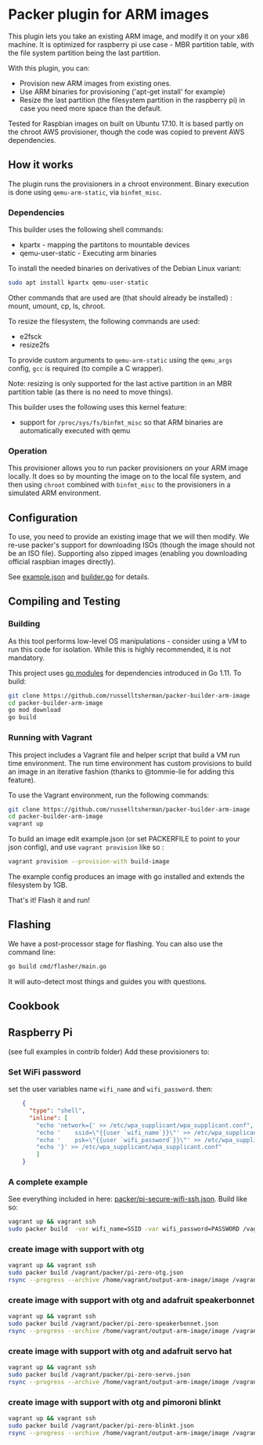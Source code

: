 # Packer plugin for ARM images

This plugin lets you take an existing ARM image, and modify it on your x86 machine.
It is optimized for raspberry pi use case - MBR partition table, with the file system partition
being the last partition.

With this plugin, you can:

- Provision new ARM images from existing ones.
- Use ARM binaries for provisioning ('apt-get install' for example)
- Resize the last partition (the filesystem partition in the raspberry pi) in case you need more
  space than the default.

Tested for Raspbian images on built on Ubuntu 17.10. It is based partly on the chroot AWS
provisioner, though the code was copied to prevent AWS dependencies.

## How it works

The plugin runs the provisioners in a chroot environment.  Binary execution is done using
`qemu-arm-static`, via `binfmt_misc`.

### Dependencies

This builder uses the following shell commands:

- kpartx - mapping the partitons to mountable devices
- qemu-user-static - Executing arm binaries

To install the needed binaries on derivatives of the Debian Linux variant:

```sh
sudo apt install kpartx qemu-user-static
```

Other commands that are used are (that should already be installed) : mount, umount, cp, ls, chroot.

To resize the filesystem, the following commands are used:

- e2fsck
- resize2fs

To provide custom arguments to `qemu-arm-static` using the `qemu_args` config, `gcc` is required (to compile a C wrapper).

Note: resizing is only supported for the last active
partition in an MBR partition table (as there is no need to move things).

This builder uses the following uses this kernel feature:

- support for `/proc/sys/fs/binfmt_misc` so that ARM binaries are automatically executed with qemu

### Operation

This provisioner allows you to run packer provisioners on your ARM image locally.
It does so by mounting the image on to the local file system, and then using `chroot` combined with `binfmt_misc` to the provisioners in a simulated ARM environment.

## Configuration

To use, you need to provide an existing image that we will then modify.
We re-use packer's support for downloading ISOs (though the image should not be an ISO file).
Supporting also zipped images (enabling you downloading official raspbian images directly).

See [example.json](example.json) and [builder.go](pkg/builder/builder.go) for details.

## Compiling and Testing

### Building

As this tool performs low-level OS manipulations - consider using a VM to run this code for isolation.
While this is highly recommended, it is not mandatory.

This project uses [go modules](https://github.com/golang/go/wiki/Modules) for dependencies introduced in Go 1.11.
To build:

```sh
git clone https://github.com/russelltsherman/packer-builder-arm-image
cd packer-builder-arm-image
go mod download
go build
```

### Running with Vagrant

This project includes a Vagrant file and helper script that build a VM run time environment. The run time environment has
custom provisions to build an image in an iterative fashion (thanks to @tommie-lie for adding this feature).

To use the Vagrant environment, run the following commands:

```sh
git clone https://github.com/russelltsherman/packer-builder-arm-image
cd packer-builder-arm-image
vagrant up
```

To build an image edit example.json (or set PACKERFILE to point to your json config), and use `vagrant provision` like so :

```sh
vagrant provision --provision-with build-image
```

The example config produces an image with go installed and extends the filesystem by 1GB.

That's it! Flash it and run!

## Flashing

We have a post-processor stage for flashing. You can also use the command line:

```sh
go build cmd/flasher/main.go
```

It will auto-detect most things and guides you with questions.

## Cookbook

## Raspberry Pi

(see full examples in contrib folder)
Add these provisioners to:

### Set WiFi password

set the user variables name `wifi_name` and `wifi_password`. then:

```json
    {
      "type": "shell",
      "inline": [
        "echo 'network={' >> /etc/wpa_supplicant/wpa_supplicant.conf",
        "echo '    ssid=\"{{user `wifi_name`}}\"' >> /etc/wpa_supplicant/wpa_supplicant.conf",
        "echo '    psk=\"{{user `wifi_password`}}\"' >> /etc/wpa_supplicant/wpa_supplicant.conf",
        "echo '}' >> /etc/wpa_supplicant/wpa_supplicant.conf"
        ]
    }
```

### A complete example

See everything included in here: [packer/pi-secure-wifi-ssh.json](packer/pi-secure-wifi-ssh.json). Build like so:

```sh
vagrant up && vagrant ssh
sudo packer build  -var wifi_name=SSID -var wifi_password=PASSWORD /vagrant/packer/pi-secure-wifi-ssh.json
```

### create image with support with otg

```sh
vagrant up && vagrant ssh
sudo packer build /vagrant/packer/pi-zero-otg.json
rsync --progress --archive /home/vagrant/output-arm-image/image /vagrant/pi-zero-otg.img
```

### create image with support with otg and adafruit speakerbonnet

```sh
vagrant up && vagrant ssh
sudo packer build /vagrant/packer/pi-zero-speakerbonnet.json
rsync --progress --archive /home/vagrant/output-arm-image/image /vagrant/pi-zero-speakerbonnet.img
```

### create image with support with otg and adafruit servo hat

```sh
vagrant up && vagrant ssh
sudo packer build /vagrant/packer/pi-zero-servo.json
rsync --progress --archive /home/vagrant/output-arm-image/image /vagrant/pi-zero-servo.img
```

### create image with support with otg and pimoroni blinkt

```sh
vagrant up && vagrant ssh
sudo packer build /vagrant/packer/pi-zero-blinkt.json
rsync --progress --archive /home/vagrant/output-arm-image/image /vagrant/pi-zero-blinkt.img
```
